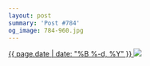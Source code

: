 ```yaml
---
layout: post
summary: 'Post #784'
og_image: 784-960.jpg
---
```


<p>
 <time>
  <a href="/784">
   {{ page.date | date: "%B %-d, %Y" }}
  </a>
 </time>
 <a href="/784">
  <img data-taken="12/25/2018" sizes="(min-width: 700px) 50vw, calc(100vw - 2rem)" src="{{ site.assets_url }}/784-480.jpg" srcset="{{ site.assets_url }}/784-240.jpg 240w, {{ site.assets_url }}/784-480.jpg 480w, {{ site.assets_url }}/784-720.jpg 720w, {{ site.assets_url }}/784-960.jpg 960w"/>
 </a>
</p>
